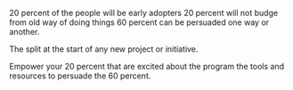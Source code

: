 20 percent of the people will be early adopters
20 percent will not budge from old way of doing things
60 percent can be persuaded one way or another. 

The split at the start of any new project or initiative. 

Empower your 20 percent that are excited about the program the tools and resources to persuade the 60 percent. 
